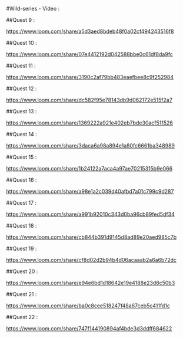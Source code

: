 #Wild-series - Video :

##Quest 9 :

https://www.loom.com/share/a5d3aed8bdeb48f0a02cf494243516f8

##Quest 10 :

https://www.loom.com/share/07e4412192d042588bbe0c61df8da9fc

##Quest 11 :

https://www.loom.com/share/3190c2af79bb483eaefbee8c9f252984

##Quest 12 :

https://www.loom.com/share/dc582f95e78143db9d062172e515f2a7

##Quest 13 :

https://www.loom.com/share/1369222a921e402eb7bde30acf511526

##Quest 14 :

https://www.loom.com/share/3daca6a98a894e1a80fc6661ba348989

##Quest 15 :

https://www.loom.com/share/1b24122a7aca4a97ae70215315b9e066

##Quest 16 :

https://www.loom.com/share/a98e1a2c039d40afbd7a01c799c9d287

##Quest 17 :

https://www.loom.com/share/a991b92010c343d0ba96cb89fed5df34

##Quest 18 :

https://www.loom.com/share/cb844b391d9145d8ad89e20aed985c7b

##Quest 19 :

https://www.loom.com/share/cf8d02d2b94b4d06acaaab2a6a6b72dc

##Quest 20 :

https://www.loom.com/share/e94e6bd1d18642e19e4188e23d8c50b3

##Quest 21 :

https://www.loom.com/share/ba0c8cee518247f48a67ceb5c411fd1c

##Quest 22 :

https://www.loom.com/share/747f144190894af4bde3d3ddff684622